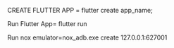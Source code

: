 CREATE FLUTTER APP  = flutter create app_name;

Run Flutter App= flutter run

Run nox emulator=nox_adb.exe create 127.0.0.1:627001
